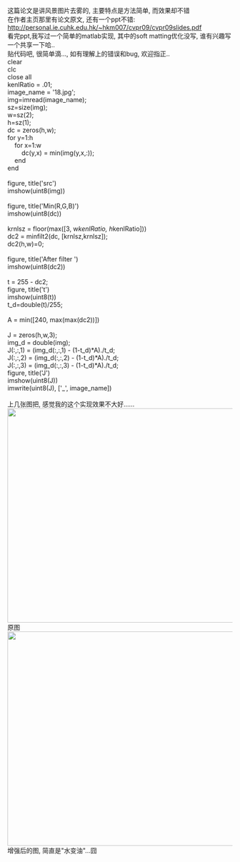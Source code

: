 这篇论文是讲风景图片去雾的, 主要特点是方法简单, 而效果却不错<br />在作者主页那里有论文原文, 还有一个ppt不错:<br />http://personal.ie.cuhk.edu.hk/~hkm007/cvpr09/cvpr09slides.pdf<br />看完ppt,我写过一个简单的matlab实现, 其中的soft matting优化没写, 谁有兴趣写一个共享一下哈..<br />贴代码吧, 很简单滴..., 如有理解上的错误和bug, 欢迎指正..<br />clear<br />clc<br />close all<br />kenlRatio = .01;<br />image_name = '18.jpg';<br />img=imread(image_name);<br />sz=size(img);<br />w=sz(2);<br />h=sz(1);<br />dc = zeros(h,w);<br />for y=1:h<br />&nbsp;&nbsp;&nbsp; for x=1:w<br />&nbsp;&nbsp;&nbsp;&nbsp;&nbsp;&nbsp;&nbsp; dc(y,x) = min(img(y,x,:));<br />&nbsp;&nbsp;&nbsp; end<br />end<br /><br />figure, title('src')<br />imshow(uint8(img))<br /><br />figure, title('Min(R,G,B)')<br />imshow(uint8(dc))<br /><br />krnlsz = floor(max([3, w*kenlRatio, h*kenlRatio]))<br />dc2 = minfilt2(dc, [krnlsz,krnlsz]);<br />dc2(h,w)=0;<br />&nbsp;&nbsp; &nbsp;<br />figure, title('After filter ')<br />imshow(uint8(dc2))<br /><br />t = 255 - dc2;<br />figure, title('t')<br />imshow(uint8(t))<br />t_d=double(t)/255;<br /><br />A = min([240, max(max(dc2))]) <br /><br />J = zeros(h,w,3);<br />img_d = double(img);<br />J(:,:,1) = (img_d(:,:,1) - (1-t_d)*A)./t_d;<br />J(:,:,2) = (img_d(:,:,2) - (1-t_d)*A)./t_d;<br />J(:,:,3) = (img_d(:,:,3) - (1-t_d)*A)./t_d;<br />figure, title('J')<br />imshow(uint8(J))<br />imwrite(uint8(J), ['_', image_name])<br /><br />上几张图把, 感觉我的这个实现效果不大好......<br /><img alt="" src="http://images.cnblogs.com/cnblogs_com/cutepig/14.jpg" width="640" height="480" /><br />原图<br /><img alt="" src="http://images.cnblogs.com/cnblogs_com/cutepig/_14.jpg" width="640" height="480" /><br />增强后的图, 简直是"水变油"...囧